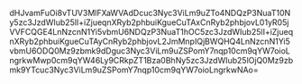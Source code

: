 dHJvamFuOi8vTUV3MlFXaWVAdDcuc3Nyc3ViLm9uZTo4NDQzP3NuaT10Ny5zc3JzdWIub25lI+iZjueqnXRyb2phbuiKgueCuTAxCnRyb2phbjovL01yR05jVVFCQGE4LnNzcnN1Yi5vbmU6NDQzP3NuaT1hOC5zc3JzdWIub25lI+iZjueqnXRyb2phbuiKgueCuTAyCnRyb2phbjovL2JmMnpIQjBWQHQ4LnNzcnN1Yi5vbmU6ODQ0Mz9zbmk9dDguc3Nyc3ViLm9uZSPomY7nqp10cm9qYW7oioLngrkwMwp0cm9qYW46Ly9CRkpZT1Bza0BhNy5zc3JzdWIub25lOjQ0Mz9zbmk9YTcuc3Nyc3ViLm9uZSPomY7nqp10cm9qYW7oioLngrkwNAo=